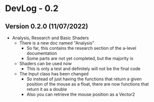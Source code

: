 # DevLog - 0.2

## Version 0.2.0 (11/07/2022)
- Analysis, Research and Basic Shaders
    - There is a new doc named "Analysis"
        - So far, this contains the research section of the a-level documentation
        - Some parts are not yet completed, but the majority is
    - Shaders can be used now
        - This is only a test and definitely will not be the final code
    - The Input class has been changed
        - So instead of just having the functions that return a given position of the mouse as a float, there are now functions that return it as a double
        - Also you can retrieve the mouse position as a Vector2